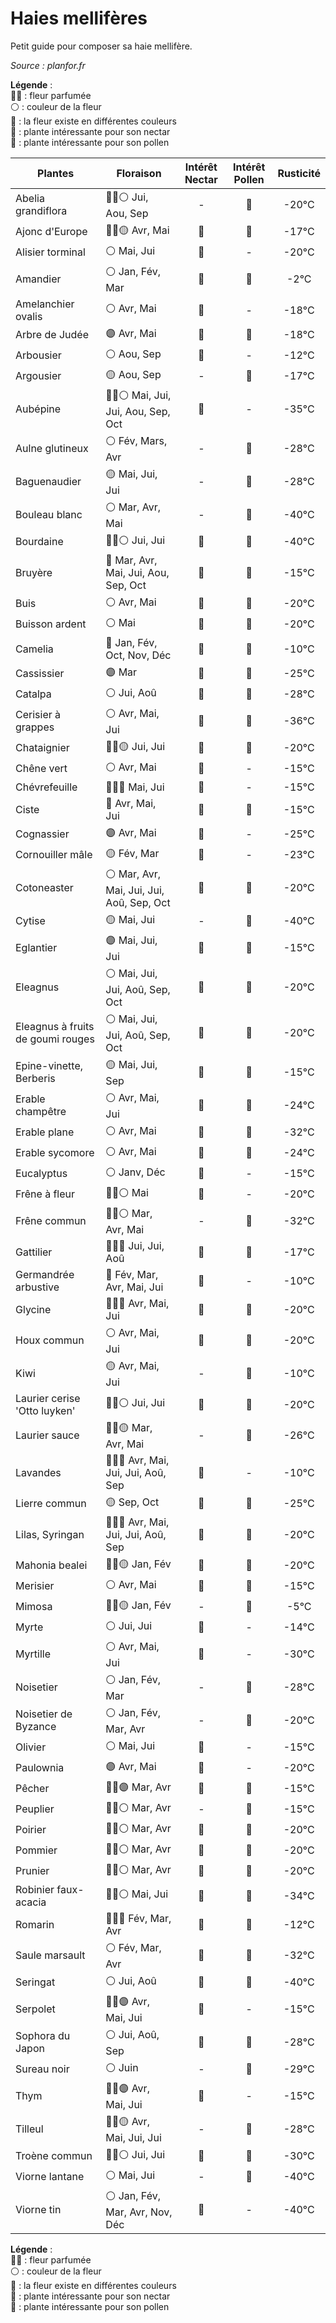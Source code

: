 # Haies mellifères
Petit guide pour composer sa haie mellifère.

_Source : planfor.fr_

__Légende__ :  
👃🏻 : fleur parfumée  
⚪ : couleur de la fleur  
🌈 : la fleur existe en différentes couleurs  
🍯 : plante intéressante pour son nectar  
🔸 : plante intéressante pour son pollen  

Plantes | Floraison | Intérêt Nectar | Intérêt Pollen | Rusticité
 --- | --- | :---: | :---: | :---: 
Abelia grandiflora | 👃🏻⚪  Jui, Aou, Sep | - | 🔸 | -20°C
Ajonc d'Europe | 👃🏻🟡  Avr, Mai | 🍯 | 🔸 | -17°C
Alisier torminal | ⚪  Mai, Jui | 🍯 | - | -20°C
Amandier | ⚪  Jan, Fév, Mar | 🍯 | 🔸 | -2°C
Amelanchier ovalis | ⚪  Avr, Mai | 🍯 | - | -18°C
Arbre de Judée | 🟣  Avr, Mai | 🍯 | 🔸 | -18°C
Arbousier | ⚪  Aou, Sep | 🍯 | - | -12°C
Argousier | 🟡  Aou, Sep | - | 🔸 | -17°C
Aubépine | 👃🏻⚪  Mai, Jui, Jui, Aou, Sep, Oct | 🍯 | - | -35°C
Aulne glutineux | ⚪  Fév, Mars, Avr | - | 🔸 | -28°C
Baguenaudier | 🟡  Mai, Jui, Jui | - | 🔸 | -28°C
Bouleau blanc | ⚪  Mar, Avr, Mai | - | 🔸 | -40°C
Bourdaine | 👃🏻⚪  Jui, Jui | 🍯 | 🔸 | -40°C
Bruyère | 🌈  Mar, Avr, Mai, Jui, Aou, Sep, Oct | 🍯 | 🔸 | -15°C
Buis | ⚪  Avr, Mai | 🍯 | 🔸 | -20°C
Buisson ardent | ⚪  Mai | 🍯 | 🔸 | -20°C
Camelia | 🌈  Jan, Fév, Oct, Nov, Déc | 🍯 | 🔸 | -10°C
Cassissier | 🟣  Mar | 🍯 | 🔸 | -25°C
Catalpa | ⚪  Jui, Aoû | 🍯 | 🔸 | -28°C
Cerisier à grappes | ⚪  Avr, Mai, Jui | 🍯 | 🔸 | -36°C
Chataignier | 👃🏻🟡  Jui, Jui | 🍯 | 🔸 | -20°C
Chêne vert | ⚪  Avr, Mai | 🍯 | - | -15°C
Chévrefeuille | 👃🏻🌈  Mai, Jui | 🍯 | - | -15°C
Ciste | 🌈  Avr, Mai, Jui | 🍯 | 🔸 | -15°C
Cognassier | 🟣  Avr, Mai | 🍯 | - | -25°C
Cornouiller mâle | 🟡  Fév, Mar | 🍯 | - | -23°C
Cotoneaster | ⚪ Mar, Avr, Mai, Jui, Jui, Aoû, Sep, Oct | 🍯 | 🔸 | -20°C
Cytise | 🟡  Mai, Jui | - | 🔸 | -40°C
Eglantier | 🟣  Mai, Jui, Jui | 🍯 | 🔸 | -15°C
Eleagnus | ⚪  Mai, Jui, Jui, Aoû, Sep, Oct | 🍯 | 🔸 | -20°C
Eleagnus à fruits de goumi rouges | ⚪  Mai, Jui, Jui, Aoû, Sep, Oct | 🍯 | 🔸 | -20°C
Epine-vinette, Berberis | 🟡  Mai, Jui, Sep | 🍯 | 🔸 | -15°C
Erable champêtre | ⚪  Avr, Mai, Jui | 🍯 | 🔸 | -24°C
Erable plane | ⚪  Avr, Mai | 🍯 | 🔸 | -32°C
Erable sycomore | ⚪  Avr, Mai | 🍯 | 🔸 | -24°C
Eucalyptus | ⚪  Janv, Déc | 🍯 | - | -15°C
Frêne à fleur | 👃🏻⚪  Mai | 🍯 | - | -20°C
Frêne commun | 👃🏻⚪  Mar, Avr, Mai | - | 🔸 | -32°C
Gattilier | 👃🏻🔵  Jui, Jui, Aoû | 🍯 | 🔸 | -17°C
Germandrée arbustive | 🔵  Fév, Mar, Avr, Mai, Jui | 🍯 | - | -10°C
Glycine | 👃🏻🌈  Avr, Mai, Jui | 🍯 | 🔸 | -20°C
Houx commun | ⚪  Avr, Mai, Jui | 🍯 | 🔸 | -20°C
Kiwi | 🟡  Avr, Mai, Jui | - | 🔸 | -10°C
Laurier cerise 'Otto luyken' | 👃🏻⚪  Jui, Jui | 🍯 | 🔸 | -20°C
Laurier sauce | 👃🏻🟡  Mar, Avr, Mai | - | 🔸 | -26°C
Lavandes | 👃🏻🌈  Avr, Mai, Jui, Jui, Aoû, Sep | 🍯 | - | -10°C
Lierre commun | 🟡  Sep, Oct | 🍯 | 🔸 | -25°C
Lilas, Syringan | 👃🏻🌈  Avr, Mai, Jui, Jui, Aoû, Sep | 🍯 | 🔸 | -20°C
Mahonia bealei | 👃🏻🟡  Jan, Fév | 🍯 | 🔸 | -20°C
Merisier | ⚪  Avr, Mai | 🍯 | 🔸 | -15°C
Mimosa | 👃🏻🟡  Jan, Fév | - | 🔸 | -5°C
Myrte | ⚪  Jui, Jui | 🍯 | - | -14°C
Myrtille | ⚪  Avr, Mai, Jui | 🍯 | - | -30°C
Noisetier | ⚪  Jan, Fév, Mar | - | 🔸 | -28°C
Noisetier de Byzance | ⚪  Jan, Fév, Mar, Avr | - | 🔸 | -20°C
Olivier | ⚪  Mai, Jui | 🍯 | - | -15°C
Paulownia | 🟣  Avr, Mai | 🍯 | - | -20°C
Pêcher | 👃🏻🟣  Mar, Avr | 🍯 | 🔸 | -15°C
Peuplier | 👃🏻⚪  Mar, Avr | - | 🔸 | -15°C
Poirier | 👃🏻⚪  Mar, Avr | 🍯 | 🔸 | -20°C
Pommier | 👃🏻⚪  Mar, Avr | 🍯 | 🔸 | -20°C
Prunier | 👃🏻⚪  Mar, Avr | 🍯 | 🔸 | -20°C
Robinier faux-acacia | 👃🏻⚪  Mai, Jui | 🍯 | 🔸 | -34°C
Romarin | 👃🏻🔵  Fév, Mar, Avr | 🍯 | 🔸 | -12°C
Saule marsault | ⚪  Fév, Mar, Avr | 🍯 | 🔸 | -32°C
Seringat | ⚪  Jui, Aoû | 🍯 | 🔸 | -40°C
Serpolet | 👃🏻🟣  Avr, Mai, Jui | 🍯 | - | -15°C
Sophora du Japon | ⚪  Jui, Aoû, Sep | 🍯 | 🔸 | -28°C
Sureau noir | ⚪  Juin | - | 🔸 | -29°C
Thym | 👃🏻🟣  Avr, Mai, Jui | 🍯 | - | -15°C
Tilleul | 👃🏻🟡  Avr, Mai, Jui, Jui | - | 🔸 | -28°C
Troène commun | 👃🏻⚪  Jui, Jui | 🍯 | 🔸 | -30°C
Viorne lantane | ⚪  Mai, Jui | - | 🔸 | -40°C
Viorne tin | ⚪  Jan, Fév, Mar, Avr, Nov, Déc | 🍯 | - | -40°C


__Légende__ :  
👃🏻 : fleur parfumée  
⚪ : couleur de la fleur  
🌈 : la fleur existe en différentes couleurs  
🍯 : plante intéressante pour son nectar  
🔸 : plante intéressante pour son pollen 
